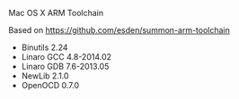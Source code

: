 Mac OS X ARM Toolchain

Based on https://github.com/esden/summon-arm-toolchain

* Binutils 2.24
* Linaro GCC 4.8-2014.02
* Linaro GDB 7.6-2013.05
* NewLib 2.1.0
* OpenOCD 0.7.0

